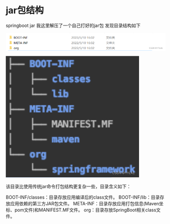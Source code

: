 # jar包结构



springboot jar
我这里解压了一个自己打好的jar包
发现目录结构如下

![在这里插入图片描述](https://raw.githubusercontent.com/pruedream/PictureBed/main/image/f77df03e67ec49a385341d7d2f7a98e6.png)



![在这里插入图片描述](https://raw.githubusercontent.com/pruedream/PictureBed/main/image/4146acfec093400980d6a7852badf48a.png)



该目录比使用传统jar命令打包结构更复杂一些，目录含义如下：

BOOT-INF/classes：目录存放应用编译后的class文件。
BOOT-INF/lib：目录存放应用依赖的第三方JAR包文件。
META-INF：目录存放应用打包信息(Maven坐标、pom文件)和MANIFEST.MF文件。
org：目录存放SpringBoot相关class文件。